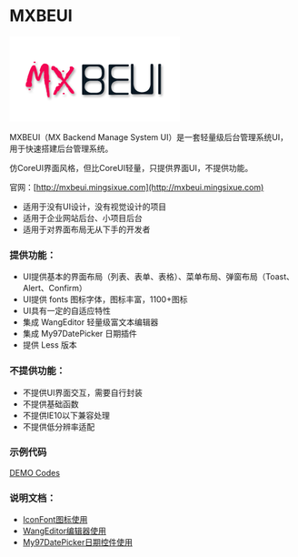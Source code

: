 # MXBEUI
![MXBEUI logo](/images/logo.png)

MXBEUI（MX Backend Manage System UI）是一套轻量级后台管理系统UI，用于快速搭建后台管理系统。

仿CoreUI界面风格，但比CoreUI轻量，只提供界面UI，不提供功能。

官网：[http://mxbeui.mingsixue.com](http://mxbeui.mingsixue.com)

* 适用于没有UI设计，没有视觉设计的项目
* 适用于企业网站后台、小项目后台
* 适用于对界面布局无从下手的开发者

### 提供功能：
* UI提供基本的界面布局（列表、表单、表格）、菜单布局、弹窗布局（Toast、Alert、Confirm）
* UI提供 fonts 图标字体，图标丰富，1100+图标
* UI具有一定的自适应特性
* 集成 WangEditor 轻量级富文本编辑器
* 集成 My97DatePicker 日期插件
* 提供 Less 版本

### 不提供功能：
* 不提供UI界面交互，需要自行封装
* 不提供基础函数
* 不提供IE10以下兼容处理
* 不提供低分辨率适配

### 示例代码
[DEMO Codes](http://mxbeui.mingsixue.com/page/codes.html)

### 说明文档：
* [IconFont图标使用](http://mxbeui.mingsixue.com/page/document.html#iconfont)
* [WangEditor编辑器使用](http://mxbeui.mingsixue.com/page/document.html#wangeditor)
* [My97DatePicker日期控件使用](http://mxbeui.mingsixue.com/page/document.html#my97datepicker)
